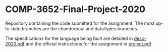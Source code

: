 # COMP-3652-Final-Project-2020

Repository containing the code submitted for the assignment. The most up-to-date
branches are the chanderpaul and dataTypes branches.

The specifications for the language being built are detailed in
[desc-2020.pdf](./desc-2020.pdf) and the official instructions for the
assignment in [project.pdf](./project.pdf)

